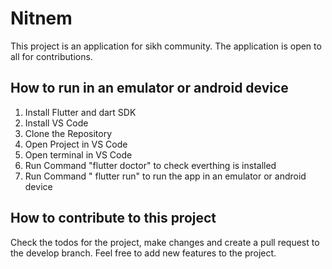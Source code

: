 # Nitnem

This project is an application for sikh community. The application is open to all for contributions.

## How to run in an emulator or android device
1. Install Flutter and dart SDK
2. Install VS Code
3. Clone the Repository
4. Open Project in VS Code
5. Open terminal in VS Code
6. Run Command "flutter doctor" to check everthing is installed
7. Run Command " flutter run" to run the app in an emulator or android device

## How to contribute to this project
Check the todos for the project, make changes and create a pull request to the develop branch.
Feel free to add new features to the project.
